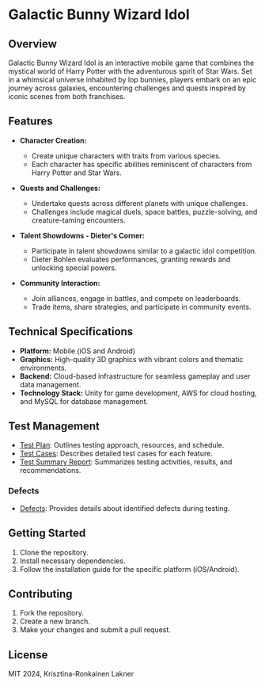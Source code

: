 # Galactic Bunny Wizard Idol

## Overview

Galactic Bunny Wizard Idol is an interactive mobile game that combines the mystical world of Harry Potter with the adventurous spirit of Star Wars. Set in a whimsical universe inhabited by lop bunnies, players embark on an epic journey across galaxies, encountering challenges and quests inspired by iconic scenes from both franchises.

## Features

- **Character Creation:**
  - Create unique characters with traits from various species.
  - Each character has specific abilities reminiscent of characters from Harry Potter and Star Wars.

- **Quests and Challenges:**
  - Undertake quests across different planets with unique challenges.
  - Challenges include magical duels, space battles, puzzle-solving, and creature-taming encounters.

- **Talent Showdowns - Dieter's Corner:**
  - Participate in talent showdowns similar to a galactic idol competition.
  - Dieter Bohlen evaluates performances, granting rewards and unlocking special powers.

- **Community Interaction:**
  - Join alliances, engage in battles, and compete on leaderboards.
  - Trade items, share strategies, and participate in community events.

## Technical Specifications

- **Platform:** Mobile (iOS and Android)
- **Graphics:** High-quality 3D graphics with vibrant colors and thematic environments.
- **Backend:** Cloud-based infrastructure for seamless gameplay and user data management.
- **Technology Stack:** Unity for game development, AWS for cloud hosting, and MySQL for database management.

## Test Management

- [Test Plan](./testplan.md): Outlines testing approach, resources, and schedule.
- [Test Cases](./testcases.md): Describes detailed test cases for each feature.
- [Test Summary Report](./testsummaryreport.md): Summarizes testing activities, results, and recommendations.

### Defects

- [Defects](./defectreport.md): Provides details about identified defects during testing.


## Getting Started

1. Clone the repository.
2. Install necessary dependencies.
3. Follow the installation guide for the specific platform (iOS/Android).

## Contributing

1. Fork the repository.
2. Create a new branch.
3. Make your changes and submit a pull request.

## License

MIT 2024, Krisztina-Ronkainen Lakner
